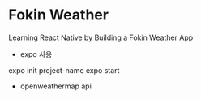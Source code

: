# Fokin Weather

Learning React Native by Building a Fokin Weather App

- expo 사용

expo init project-name
expo start
- openweathermap api
